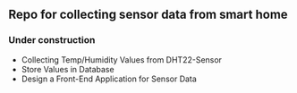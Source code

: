 ## Repo for collecting sensor data from smart home

### Under construction

- Collecting Temp/Humidity Values from DHT22-Sensor
- Store Values in Database
- Design a Front-End Application for Sensor Data
